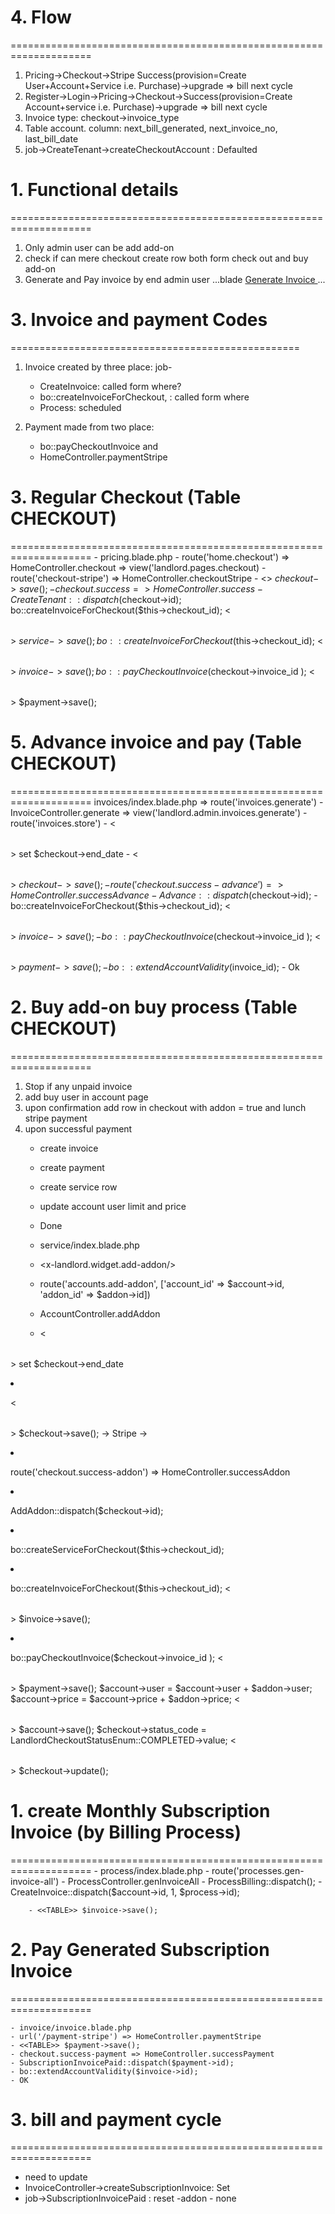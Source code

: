 


# 4. Flow 
====================================================================
1. Pricing->Checkout->Stripe Success(provision=Create User+Account+Service i.e. Purchase)->upgrade => bill next cycle
2. Register->Login->Pricing->Checkout->Success(provision=Create Account+service i.e. Purchase)->upgrade => bill next cycle
3. Invoice type: checkout->invoice_type
4. Table account. column: next_bill_generated, next_invoice_no, last_bill_date
5. job->CreateTenant->createCheckoutAccount : Defaulted



# 1. Functional details 
====================================================================
1. Only admin  user can be add add-on
3. check if can mere checkout create row both form check out and buy add-on
4. Generate and Pay invoice by end admin user
...blade
	<a class="btn btn-primary btn-sm" href="{{ route('invoices.generate') }}">
		<i class="bi bi-plus-square me-1"></i> Generate Invoice
	</a>
...


# 3. Invoice and payment Codes
==================================================
1. Invoice created by three place: job- 
	- CreateInvoice: called form where?
	- bo::createInvoiceForCheckout, : called form where 
	- Process: scheduled

2. Payment made from two place: 
	- bo::payCheckoutInvoice and 
	- HomeController.paymentStripe

# 3. Regular Checkout (Table CHECKOUT)
====================================================================
	- pricing.blade.php 
	- route('home.checkout')  => HomeController.checkout => view('landlord.pages.checkout)
	- route('checkout-stripe') => HomeController.checkoutStripe
	- <<TABLE>> $checkout->save();
	- checkout.success => HomeController.success
	- CreateTenant::dispatch($checkout->id);
		bo::createInvoiceForCheckout($this->checkout_id);
		<<TABLE>> $service->save();
		bo::createInvoiceForCheckout($this->checkout_id);
		<<TABLE>>  $invoice->save();
		bo::payCheckoutInvoice($checkout->invoice_id );
		<<TABLE>>  $payment->save();

# 5. Advance invoice and pay (Table CHECKOUT)
====================================================================
	invoices/index.blade.php => 	route('invoices.generate') 
	- InvoiceController.generate => view('landlord.admin.invoices.generate')
	- route('invoices.store') 
	- <<TABLE>> set $checkout->end_date	
	- <<TABLE>> $checkout->save();
	- route('checkout.success-advance') => HomeController.successAdvance
	- Advance::dispatch($checkout->id);
	- bo::createInvoiceForCheckout($this->checkout_id);
		<<TABLE>>  $invoice->save();
	- bo::payCheckoutInvoice($checkout->invoice_id );
		<<TABLE>>  $payment->save();
	- bo::extendAccountValidity($invoice_id);
	- Ok

# 2. Buy add-on buy process (Table CHECKOUT)
====================================================================
1. Stop if any unpaid invoice
2. add buy user in account page
3. upon confirmation add row in checkout with addon = true and lunch stripe payment
4. upon successful payment
	- create invoice
	- create payment
	- create service row
	- update account user limit and price
	- Done

	- service/index.blade.php
	- <x-landlord.widget.add-addon/>
	- route('accounts.add-addon', ['account_id' => $account->id, 'addon_id' => $addon->id])
	- AccountController.addAddon
	- <<TABLE>> set $checkout->end_date	
	- <<TABLE>> $checkout->save();
	-> Stripe ->
	- route('checkout.success-addon') => HomeController.successAddon
	- AddAddon::dispatch($checkout->id);
	- bo::createServiceForCheckout($this->checkout_id);
	- bo::createInvoiceForCheckout($this->checkout_id);
		<<TABLE>>  $invoice->save();
	- bo::payCheckoutInvoice($checkout->invoice_id );
		<<TABLE>>  $payment->save();
	$account->user		= $account->user + $addon->user;
	$account->price		= $account->price + $addon->price;
	<<TABLE>> $account->save();
	$checkout->status_code = LandlordCheckoutStatusEnum::COMPLETED->value;
	<<TABLE>> $checkout->update();


# 1. create Monthly Subscription Invoice (by Billing Process)
====================================================================
	- process/index.blade.php
	- route('processes.gen-invoice-all')
	- ProcessController.genInvoiceAll
	- ProcessBilling::dispatch();
		- CreateInvoice::dispatch($account->id, 1, $process->id);

		- <<TABLE>> $invoice->save();

# 2. Pay Generated Subscription Invoice
====================================================================

	- invoice/invoice.blade.php 
	- url('/payment-stripe') => HomeController.paymentStripe
	- <<TABLE>> $payment->save();
	- checkout.success-payment => HomeController.successPayment
	- SubscriptionInvoicePaid::dispatch($payment->id);
	- bo::extendAccountValidity($invoice->id);
	- OK


# 3. bill and payment cycle 
====================================================================
- need to update
- InvoiceController->createSubscriptionInvoice: Set
- job->SubscriptionInvoicePaid : reset
 -addon - none
